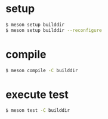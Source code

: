 # setup
```bash
$ meson setup builddir
$ meson setup builddir --reconfigure
```
# compile
```bash
$ meson compile -C builddir
```
# execute test
```bash
$ meson test -C builddir
```
